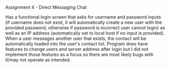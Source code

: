 Assignment 4 - Direct Messaging Chat

Has a functional login screen that asks for username and password inputs (if username does not exist, it will automatically create a new user with the provided password, otherwise if password is incorrect user cannot login) 
as well as an IP address (automatically set to local host if no input is provided). When a user messages another user that exists, the contact will be automatically loaded into the user's contact list. Program does have features
to change users and server address after login but I did not implement those features as a focus so there are most likely bugs with it/may not operate as intended.
